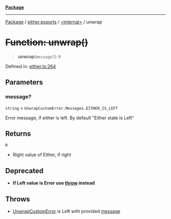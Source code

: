 [**Package**](../../../README.md)

***

[Package](../../../modules.md) / [either.exports](../../README.md) / [\<internal\>](../README.md) / unwrap

# ~~Function: unwrap()~~

> **unwrap**(`message?`): `R`

Defined in: [either.ts:264](https://github.com/AlexXanderGrib/monads-io/blob/88cc2f22cfbd8717d7e52da6913dd270216344b1/src/either.ts#L264)

## Parameters

### message?

`string` = `UnwrapCustomError.Messages.EITHER_IS_LEFT`

Error message, if either is left. By default "Either state is Left"

## Returns

`R`

- Right value of Either, if right

## Deprecated

- **If Left value is Error use [throw](throw.md) instead**

## Throws

- [UnwrapCustomError](../../../index/classes/UnwrapCustomError.md) is Left with provided [message](../classes/Right.md#unwrap-1)
